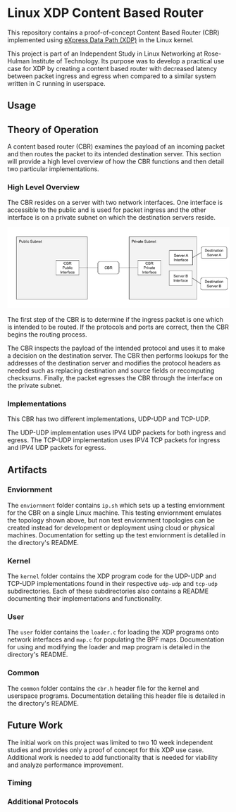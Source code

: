 # Linux XDP Content Based Router

This repository contains a proof-of-concept Content Based Router (CBR) implemented using [eXpress Data Path (XDP)](https://www.iovisor.org/technology/xdp) in the Linux kernel.

This project is part of an Independent Study in Linux Networking at Rose-Hulman Institute of Technology. Its purpose was to develop a practical use case for XDP by creating a content based router with decreased latency between packet ingress and egress when compared to a similar system written in C running in userspace.

## Usage


## Theory of Operation

A content based router (CBR) examines the payload of an incoming packet and then routes the packet to its intended destination server. This section will provide a high level overview of how the CBR functions and then detail two particular implementations.

### High Level Overview

The CBR resides on a server with two network interfaces. One interface is accessible to the public and is used for packet ingress and the other interface is on a private subnet on which the destination servers reside.

![Topology](cbr-topology.png)

The first step of the CBR is to determine if the ingress packet is one which is intended to be routed. If the protocols and ports are correct, then the CBR begins the routing process.

The CBR inspects the payload of the intended protocol and uses it to make a decision on the destination server. The CBR then performs lookups for the addresses of the destination server and modifies the protocol headers as needed such as replacing destination and source fields or recomputing checksums. Finally, the packet egresses the CBR through the interface on the private subnet.

### Implementations

This CBR has two different implementations, UDP-UDP and TCP-UDP.

The UDP-UDP implementation uses IPV4 UDP packets for both ingress and egress. The TCP-UDP implementation uses IPV4 TCP packets for ingress and IPV4 UDP packets for egress.

## Artifacts

### Enviornment

The `enviornment` folder contains `ip.sh` which sets up a testing enviornment for the CBR on a single Linux machine. This testing enviornment emulates the topology shown above, but non test enviornment topologies can be created instead for development or deployment using cloud or physical machines. Documentation for setting up the test enviornment is detaliled in the directory's README.

### Kernel

The `kernel` folder contains the XDP program code for the UDP-UDP and TCP-UDP implementations found in their respective `udp-udp` and `tcp-udp` subdirectories. Each of these subdirectories also contains a README documenting their implementations and functionality.

### User

The `user` folder contains the `loader.c` for loading the XDP programs onto network interfaces and `map.c` for populating the BPF maps. Documentation for using and modifying the loader and map program is detailed in the directory's README.

### Common

The `common` folder contains the `cbr.h` header file for the kernel and userspace programs. Documentation detailing this header file is detailed in the directory's README.

## Future Work

The initial work on this project was limited to two 10 week independent studies and provides only a proof of concept for this XDP use case. Additional work is needed to add functionality that is needed for viability and analyze performance improvement.

### Timing

### Additional Protocols